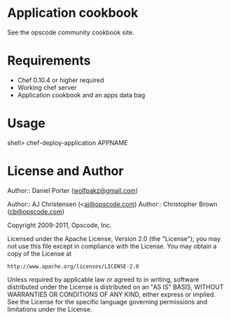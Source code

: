 Application cookbook
====================

See the opscode community cookbook site.

Requirements
============

* Chef 0.10.4 or higher required
* Working chef server
* Application cookbook and an apps data bag

Usage
=====

shell>  chef-deploy-application APPNAME


License and Author
==================

Author:: Daniel Porter (wolfpakz@gmail.com)

Author:: AJ Christensen (<aj@opscode.com)
Author:: Christopher Brown (<cb@opscode.com>)

Copyright 2009-2011, Opscode, Inc.

Licensed under the Apache License, Version 2.0 (the "License");
you may not use this file except in compliance with the License.
You may obtain a copy of the License at

    http://www.apache.org/licenses/LICENSE-2.0

Unless required by applicable law or agreed to in writing, software
distributed under the License is distributed on an "AS IS" BASIS,
WITHOUT WARRANTIES OR CONDITIONS OF ANY KIND, either express or implied.
See the License for the specific language governing permissions and
limitations under the License.
